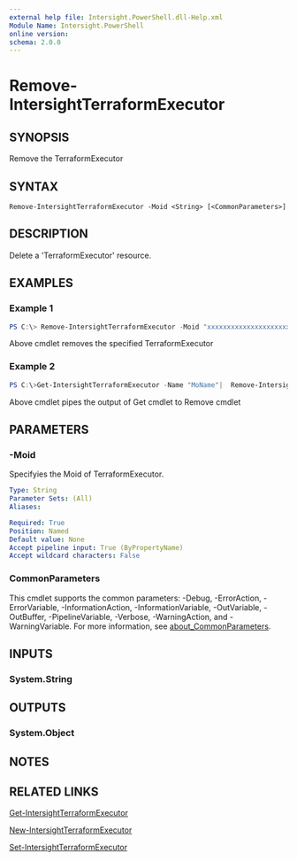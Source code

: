 ```yaml
---
external help file: Intersight.PowerShell.dll-Help.xml
Module Name: Intersight.PowerShell
online version:
schema: 2.0.0
---
```


# Remove-IntersightTerraformExecutor

## SYNOPSIS
Remove the TerraformExecutor

## SYNTAX

```
Remove-IntersightTerraformExecutor -Moid <String> [<CommonParameters>]
```

## DESCRIPTION
Delete a &apos;TerraformExecutor&apos; resource.

## EXAMPLES

### Example 1
```powershell
PS C:\> Remove-IntersightTerraformExecutor -Moid "xxxxxxxxxxxxxxxxxxxxxxxxxxx"
```
Above cmdlet removes the specified TerraformExecutor 

### Example 2
```powershell
PS C:\>Get-IntersightTerraformExecutor -Name "MoName"|  Remove-IntersightTerraformExecutor
```
Above cmdlet pipes the output of Get cmdlet to Remove cmdlet

## PARAMETERS

### -Moid
Specifyies the Moid of TerraformExecutor.

```yaml
Type: String
Parameter Sets: (All)
Aliases:

Required: True
Position: Named
Default value: None
Accept pipeline input: True (ByPropertyName)
Accept wildcard characters: False
```

### CommonParameters
This cmdlet supports the common parameters: -Debug, -ErrorAction, -ErrorVariable, -InformationAction, -InformationVariable, -OutVariable, -OutBuffer, -PipelineVariable, -Verbose, -WarningAction, and -WarningVariable. For more information, see [about_CommonParameters](http://go.microsoft.com/fwlink/?LinkID=113216).

## INPUTS

### System.String

## OUTPUTS

### System.Object
## NOTES

## RELATED LINKS

[Get-IntersightTerraformExecutor](./Get-IntersightTerraformExecutor.md)

[New-IntersightTerraformExecutor](./New-IntersightTerraformExecutor.md)

[Set-IntersightTerraformExecutor](./Set-IntersightTerraformExecutor.md)

